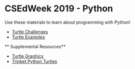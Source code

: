 # CSEdWeek 2019 - Python
Use these materials to learn about programming with Python!

- [Turtle Challenges](TurtleChallenges.md)
- [Turtle Examples](TurtleExamples.md)

** Supplemental Resources**
- [Turtle Graphics](https://en.wikipedia.org/wiki/Turtle_graphics)
- [Trinket Python Turtles](https://trinket.io/docs/python#turtle)